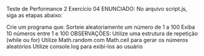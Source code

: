Teste de Performance 2
Exercício 04
ENUNCIADO:
No arquivo script.js, siga as etapas abaixo:

Crie um programa que:
Sorteie aleatoriamente um número de 1 a 100
Exiba 10 números entre 1 e 100
OBSERVAÇÕES:
Utilize uma estrutura de repetição (while ou for)
Utilize Math.random com Math.ceil para gerar os números aleatórios
Utilize console.log para exibí-los ao usuário